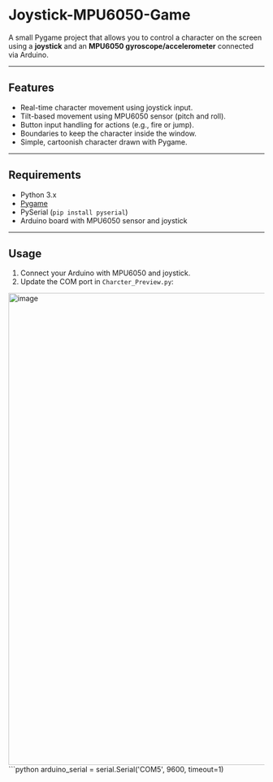 # Joystick-MPU6050-Game

A small Pygame project that allows you to control a character on the screen using a **joystick** and an **MPU6050 gyroscope/accelerometer** connected via Arduino.

---

## Features

- Real-time character movement using joystick input.
- Tilt-based movement using MPU6050 sensor (pitch and roll).
- Button input handling for actions (e.g., fire or jump).
- Boundaries to keep the character inside the window.
- Simple, cartoonish character drawn with Pygame.

---

## Requirements

- Python 3.x
- [Pygame](https://www.pygame.org/news)
- PySerial (`pip install pyserial`)
- Arduino board with MPU6050 sensor and joystick

---

## Usage

1. Connect your Arduino with MPU6050 and joystick.
2. Update the COM port in `Charcter_Preview.py`:

<img width="1190" height="930" alt="image" src="https://github.com/user-attachments/assets/0d1dfcae-d967-47a2-a453-f8ac9325ce5f" />
```python
arduino_serial = serial.Serial('COM5', 9600, timeout=1)


